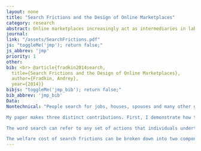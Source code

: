 ```yaml
---
layout: none
title: "Search Frictions and the Design of Online Marketplaces"
category: research
abstract: Online marketplaces increasingly act as intermediaries in labor, housing, dating, and other markets where traders match with each other. These marketplaces use novel data generated by users' activities on the website to design algorithms and products that influence the search and matching process. I use internal data from Airbnb, a prominent online marketplace for housing rentals, to study the efficiency of this market and the effects of ranking algorithms. I first show that potential guests engage in limited search, are frequently rejected by hosts, and match at lower rates as a result. I then estimate a micro-founded model of search and matching and use it to show that if frictions were removed, there would be 102% more matches in the marketplace. I propose and evaluate several ranking algorithms and show that a personalized algorithm would increase the matching rate by up to 10% over the status quo. However, due to equilibrium effects, the A/B search experiments favored by internet companies can overstate the true treatment effect of an algorithm by over 100% in some cases.
journal: 
link: "/assets/SearchFrictions.pdf"
js: "toggleMe('jmp'); return false;"
js_abbrev: 'jmp'
priority: 1
other: 
bib: <br> @article{fradkin2014search,
  title={Search Frictions and the Design of Online Marketplaces},
  author={Fradkin, Andrey},
  year={2014}}
bibjs: "toggleMe('jmp_bib'); return false;"
bib_abbrev: 'jmp_bib'
Data: 
Nontechnical: "People search for jobs, houses, spouses and many other goods. Theory tells us that markets where search is important can work very differently than standard competitive marketplaces. However, it has been difficult to test theories of search in practice because search behavior is typically unobserved. I use a novel dataset of over a million search spells in an online marketplace to study search frictions.

My paper makes three distinct contributions. First, I demonstrate how to use detailed data on communication and transactions in marketplaces in order to quantify the welfare cost of search frictions. Second, I apply my methodology to Airbnb, a large and growing online marketplace for accommodations. Lastly, I study how a market designer can create a set of policies to improve market outcomes.

The word search can refer to any set of actions that individuals undertake in order to acquire more information. Some common types of search include asking friends for advice, browsing the internet, submitting applications and talking to potential partners. In this paper I will focus on just one step in the search process: that of sending contacts and talking to potential partners. 

The welfare cost of search frictions can be broken down into two components. The first is that search itself takes up valuable time and effort. The second is that the lack of perfect information about all options creates suboptimal matches in the marketplace. In turn, the degree to which matches are suboptimal depends on how intensively people search, the information already available to searchers, the amount of congestion in the marketplace and the realized quality of potential partners in the market. The cause of suboptimal matches is critical because it determines what policies should be undertaken to improve market outcomes."
---
```


